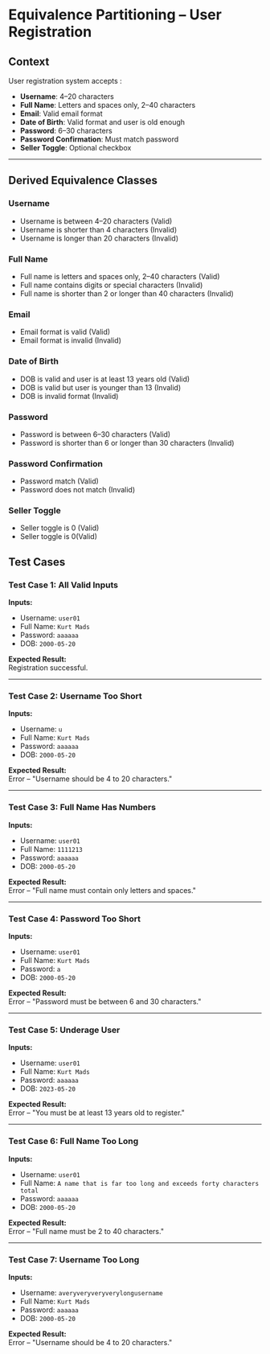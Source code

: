 # Equivalence Partitioning – User Registration

## Context

User registration system accepts :

- **Username**: 4–20 characters
- **Full Name**: Letters and spaces only, 2–40 characters
- **Email**: Valid email format
- **Date of Birth**: Valid format and user is old enough
- **Password**: 6–30 characters
- **Password Confirmation**: Must match password
- **Seller Toggle**: Optional checkbox

---

## Derived Equivalence Classes

### Username
- Username is between 4–20 characters (Valid)
- Username is shorter than 4 characters (Invalid)
- Username is longer than 20 characters (Invalid)

### Full Name
- Full name is letters and spaces only, 2–40 characters (Valid)
- Full name contains digits or special characters (Invalid)
- Full name is shorter than 2 or longer than 40 characters (Invalid)

### Email
- Email format is valid (Valid)
- Email format is invalid (Invalid)

### Date of Birth
- DOB is valid and user is at least 13 years old (Valid)
- DOB is valid but user is younger than 13 (Invalid)
- DOB is invalid format (Invalid)

### Password
- Password is between 6–30 characters (Valid)
- Password is shorter than 6 or longer than 30 characters (Invalid)

### Password Confirmation
- Password match (Valid)
- Password does not match (Invalid)

### Seller Toggle
- Seller toggle is 0 (Valid)
- Seller toggle is 0(Valid)

## Test Cases

### Test Case 1: All Valid Inputs

**Inputs:**
- Username: `user01`
- Full Name: `Kurt Mads`
- Password: `aaaaaa`
- DOB: `2000-05-20`

**Expected Result:**  
Registration successful.

---

### Test Case 2: Username Too Short

**Inputs:**
- Username: `u`
- Full Name: `Kurt Mads`
- Password: `aaaaaa`
- DOB: `2000-05-20`

**Expected Result:**  
Error – "Username should be 4 to 20 characters."

---

### Test Case 3: Full Name Has Numbers

**Inputs:**
- Username: `user01`
- Full Name: `1111213`
- Password: `aaaaaa`
- DOB: `2000-05-20`

**Expected Result:**  
Error – "Full name must contain only letters and spaces."

---

### Test Case 4: Password Too Short

**Inputs:**
- Username: `user01`
- Full Name: `Kurt Mads`
- Password: `a`
- DOB: `2000-05-20`

**Expected Result:**  
Error – "Password must be between 6 and 30 characters."

---

### Test Case 5: Underage User

**Inputs:**
- Username: `user01`
- Full Name: `Kurt Mads`
- Password: `aaaaaa`
- DOB: `2023-05-20`

**Expected Result:**  
Error – "You must be at least 13 years old to register."

---

### Test Case 6: Full Name Too Long

**Inputs:**
- Username: `user01`
- Full Name: `A name that is far too long and exceeds forty characters total`
- Password: `aaaaaa`
- DOB: `2000-05-20`

**Expected Result:**  
Error – "Full name must be 2 to 40 characters."

---

### Test Case 7: Username Too Long

**Inputs:**
- Username: `averyveryveryverylongusername`
- Full Name: `Kurt Mads`
- Password: `aaaaaa`
- DOB: `2000-05-20`

**Expected Result:**  
Error – "Username should be 4 to 20 characters."